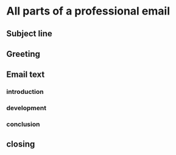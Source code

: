 # All parts of a professional email
## Subject line
## Greeting
## Email text
### introduction
### development
### conclusion
## closing
